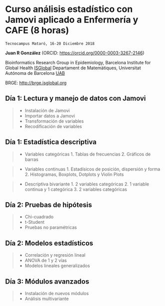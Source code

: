 # Curso análisis estadístico con Jamovi aplicado a Enfermería y CAFE (8 horas)

`Tecnocampus Mataró, 16-20 Diciembre 2018` 

**Juan R González** (ORCID: https://orcid.org/0000-0003-3267-2146)

Bioinformatics Research Group in Epidemiology, Barcelona Institute for Global Health [ISGlobal](http://www.isglobal.org)
Departament de Matemàtiques, Universitat Autónoma de Barcelona [UAB](http://www.uab.cat)

BRGE: http://brge.isglobal.org

## Día 1: Lectura y manejo de datos con Jamovi

> * Instalación de Jamovi
> * Importar datos a Jamovi
> * Transformación de variables
> * Recodificación de variables

## Día 1: Estadística descriptiva

> * Variables categóricas
    1. Tablas de frecuencias
    2. Gráficos de barras

> * Variables continuas
    1. Estadísicos de posición, dispersión y forma
    2. Histogramas, Boxplots, Dotplots y Violin Plots

> * Descriptiva bivariante
    1. 2 variables categóricas
    2. 1 variable continua y 1 categórica
    3. 2 variables categóricas

## Día 2: Pruebas de hipótesis

> * Chi-cuadrado
> * t-Student
> * Pruebas no paramétricas

## Día 2: Modelos estadísticos

> * Correlación y regresión lineal
> * ANOVA de 1 y 2 vías
> * Modelos lineales generalizados


## Día 3: Módulos avanzados

> * Instalación de nuevos módulos
> * Análisis multivariante
    
    
    
    
    


